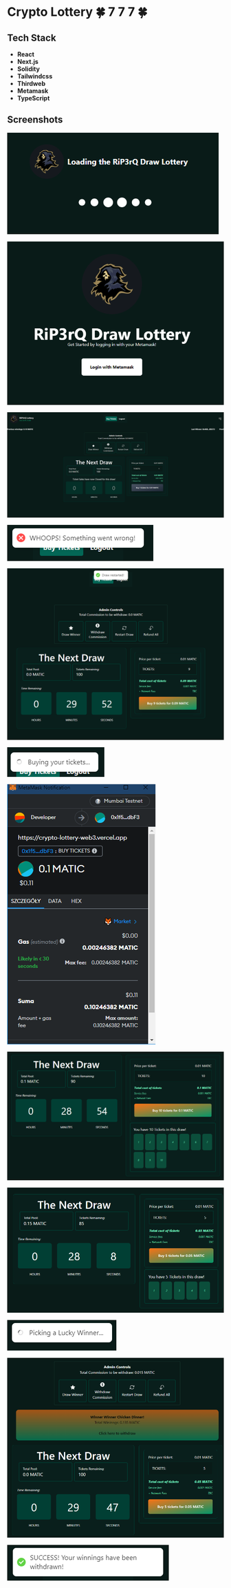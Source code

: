 
# Crypto Lottery 🍀 7️ 7️ 7️ 🍀







## Tech Stack

- **React**
- **Next.js**
- **Solidity**
- **Tailwindcss**
- **Thirdweb**
- **Metamask**
- **TypeScript**








## Screenshots

![App Screenshot](https://raw.githubusercontent.com/RiP3rQ/Crypto-lottery-Web3-/main/screenshots/lottery_1.PNG)

![App Screenshot](https://raw.githubusercontent.com/RiP3rQ/Crypto-lottery-Web3-/main/screenshots/lottery_2.PNG)

![App Screenshot](https://raw.githubusercontent.com/RiP3rQ/Crypto-lottery-Web3-/main/screenshots/lottery_3.PNG)

![App Screenshot](https://raw.githubusercontent.com/RiP3rQ/Crypto-lottery-Web3-/main/screenshots/lottery_4.PNG)

![App Screenshot](https://raw.githubusercontent.com/RiP3rQ/Crypto-lottery-Web3-/main/screenshots/lottery_5.PNG)

![App Screenshot](https://raw.githubusercontent.com/RiP3rQ/Crypto-lottery-Web3-/main/screenshots/lottery_6.PNG)

![App Screenshot](https://raw.githubusercontent.com/RiP3rQ/Crypto-lottery-Web3-/main/screenshots/lottery_7.PNG)

![App Screenshot](https://raw.githubusercontent.com/RiP3rQ/Crypto-lottery-Web3-/main/screenshots/lottery_8.PNG)

![App Screenshot](https://raw.githubusercontent.com/RiP3rQ/Crypto-lottery-Web3-/main/screenshots/lottery_9.PNG)

![App Screenshot](https://raw.githubusercontent.com/RiP3rQ/Crypto-lottery-Web3-/main/screenshots/lottery_10.PNG)

![App Screenshot](https://raw.githubusercontent.com/RiP3rQ/Crypto-lottery-Web3-/main/screenshots/lottery_11.PNG)

![App Screenshot](https://raw.githubusercontent.com/RiP3rQ/Crypto-lottery-Web3-/main/screenshots/lottery_12.PNG)



















